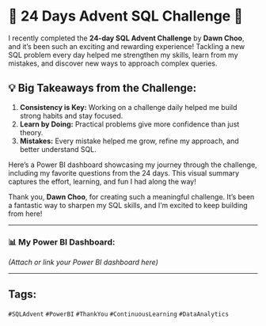 # 🎄 24 Days Advent SQL Challenge 🎄

I recently completed the **24-day SQL Advent Challenge** by **Dawn Choo**, and it’s been such an exciting and rewarding experience! Tackling a new SQL problem every day helped me strengthen my skills, learn from my mistakes, and discover new ways to approach complex queries.

## 💡 Big Takeaways from the Challenge:

1. **Consistency is Key:** Working on a challenge daily helped me build strong habits and stay focused.
2. **Learn by Doing:** Practical problems give more confidence than just theory.
3. **Mistakes:** Every mistake helped me grow, refine my approach, and better understand SQL.

Here’s a Power BI dashboard showcasing my journey through the challenge, including my favorite questions from the 24 days. This visual summary captures the effort, learning, and fun I had along the way!

Thank you, **Dawn Choo**, for creating such a meaningful challenge. It’s been a fantastic way to sharpen my SQL skills, and I’m excited to keep building from here!

---

### 📊 My Power BI Dashboard:

*(Attach or link your Power BI dashboard here)*

---

## Tags:
`#SQLAdvent` `#PowerBI` `#ThankYou` `#ContinuousLearning` `#DataAnalytics`
